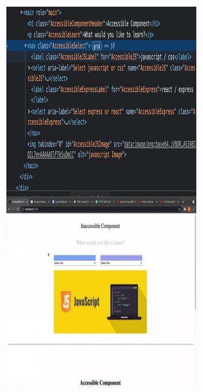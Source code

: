 <a href="url"><img src="Images/htmlScreenshot.png" align="left" height="500px" width="500px"></a>

<a href="url"><img src="Images/accessibleGif.gif" align="left" height="500px" width="500px"></a>



